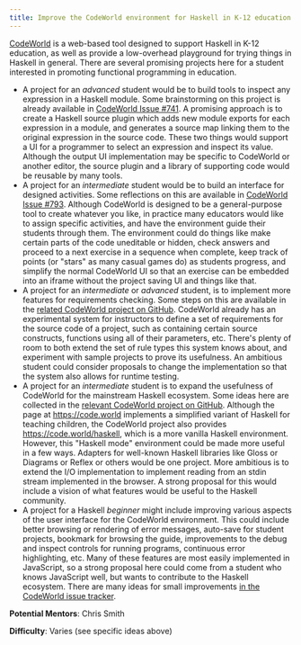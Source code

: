 ```yaml
---
title: Improve the CodeWorld environment for Haskell in K-12 education
---
```


[CodeWorld](http://code.world) is a web-based tool designed to support Haskell in K-12 education, as well as provide a low-overhead playground for trying things in Haskell in general.  There are several promising projects here for a student interested in promoting functional programming in education.

* A project for an *advanced* student would be to build tools to inspect any expression in a Haskell module.  Some brainstorming on this project is already available in [CodeWorld Issue #741](https://github.com/google/codeworld/issues/741).  A promising approach is to create a Haskell source plugin which adds new module exports for each expression in a module, and generates a source map linking them to the original expression in the source code.  These two things would support a UI for a programmer to select an expression and inspect its value.  Although the output UI implementation may be specific to CodeWorld or another editor, the source plugin and a library of supporting code would be reusable by many tools.
* A project for an *intermediate* student would be to build an interface for designed activities.  Some reflections on this are available in [CodeWorld Issue #793](https://github.com/google/codeworld/issues/793).  Although CodeWorld is designed to be a general-purpose tool to create whatever you like, in practice many educators would like to assign specific activities, and have the environment guide their students through them.  The environment could do things like make certain parts of the code uneditable or hidden, check answers and proceed to a next exercise in a sequence when complete, keep track of points (or "stars" as many casual games do) as students progress, and simplify the normal CodeWorld UI so that an exercise can be embedded into an iframe without the project saving UI and things like that.
* A project for an *intermediate* or *advanced* student, is to implement more features for requirements checking.  Some steps on this are available in the [related CodeWorld project on GitHub](https://github.com/google/codeworld/projects/9).  CodeWorld already has an experimental system for instructors to define a set of requirements for the source code of a project, such as containing certain source constructs, functions using all of their parameters, etc.  There's plenty of room to both extend the set of rule types this system knows about, and experiment with sample projects to prove its usefulness.  An ambitious student could consider proposals to change the implementation so that the system also allows for runtime testing.
* A project for an *intermediate* student is to expand the usefulness of CodeWorld for the mainstream Haskell ecosystem.  Some ideas here are collected in the [relevant CodeWorld project on GitHub](https://github.com/google/codeworld/projects/8).  Although the page at https://code.world implements a simplified variant of Haskell for teaching children, the CodeWorld project also provides https://code.world/haskell, which is a more vanilla Haskell environment.  However, this "Haskell mode" environment could be made more useful in a few ways.  Adapters for well-known Haskell libraries like Gloss or Diagrams or Reflex or others would be one project.  More ambitious is to extend the I/O implementation to implement reading from an stdin stream implemented in the browser.  A strong proposal for this would include a vision of what features would be useful to the Haskell community.
* A project for a Haskell *beginner* might include improving various aspects of the user interface for the CodeWorld environment.  This could include better browsing or rendering of error messages, auto-save for student projects, bookmark for browsing the guide, improvements to the debug and inspect controls for running programs, continuous error highlighting, etc.  Many of these features are most easily implemented in JavaScript, so a strong proposal here could come from a student who knows JavaScript well, but wants to contribute to the Haskell ecosystem.  There are many ideas for small improvements [in the CodeWorld issue tracker](https://github.com/google/codeworld/issues?utf8=%E2%9C%93&q=is%3Aopen+is%3Aissue+label%3Aenhancement+-label%3Afunblocks).

**Potential Mentors**: Chris Smith

**Difficulty**: Varies (see specific ideas above)
